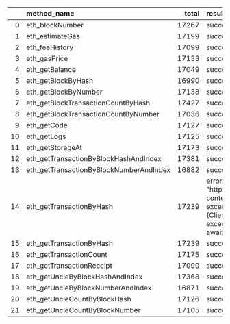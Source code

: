 |    | method_name                             |   total | result                                                                                                          |   count |   percentage |
|---:|:----------------------------------------|--------:|:----------------------------------------------------------------------------------------------------------------|--------:|-------------:|
|  0 | eth_blockNumber                         |   17267 | success                                                                                                         |   17267 |  1           |
|  1 | eth_estimateGas                         |   17199 | success                                                                                                         |   17199 |  1           |
|  2 | eth_feeHistory                          |   17099 | success                                                                                                         |   17099 |  1           |
|  3 | eth_gasPrice                            |   17133 | success                                                                                                         |   17133 |  1           |
|  4 | eth_getBalance                          |   17049 | success                                                                                                         |   17049 |  1           |
|  5 | eth_getBlockByHash                      |   16990 | success                                                                                                         |   16990 |  1           |
|  6 | eth_getBlockByNumber                    |   17138 | success                                                                                                         |   17138 |  1           |
|  7 | eth_getBlockTransactionCountByHash      |   17427 | success                                                                                                         |   17427 |  1           |
|  8 | eth_getBlockTransactionCountByNumber    |   17036 | success                                                                                                         |   17036 |  1           |
|  9 | eth_getCode                             |   17127 | success                                                                                                         |   17127 |  1           |
| 10 | eth_getLogs                             |   17125 | success                                                                                                         |   17125 |  1           |
| 11 | eth_getStorageAt                        |   17173 | success                                                                                                         |   17173 |  1           |
| 12 | eth_getTransactionByBlockHashAndIndex   |   17381 | success                                                                                                         |   17381 |  1           |
| 13 | eth_getTransactionByBlockNumberAndIndex |   16882 | success                                                                                                         |   16882 |  1           |
| 14 | eth_getTransactionByHash                |   17239 | error: Post "http://localhost:8545": context deadline exceeded (Client.Timeout exceeded while awaiting headers) |      12 |  0.000696096 |
| 15 | eth_getTransactionByHash                |   17239 | success                                                                                                         |   17227 |  0.999304    |
| 16 | eth_getTransactionCount                 |   17175 | success                                                                                                         |   17175 |  1           |
| 17 | eth_getTransactionReceipt               |   17090 | success                                                                                                         |   17090 |  1           |
| 18 | eth_getUncleByBlockHashAndIndex         |   17368 | success                                                                                                         |   17368 |  1           |
| 19 | eth_getUncleByBlockNumberAndIndex       |   16871 | success                                                                                                         |   16871 |  1           |
| 20 | eth_getUncleCountByBlockHash            |   17126 | success                                                                                                         |   17126 |  1           |
| 21 | eth_getUncleCountByBlockNumber          |   17105 | success                                                                                                         |   17105 |  1           |